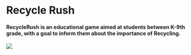 # Recycle Rush

#### RecycleRush is an educational game aimed at students between K-9th grade, with a goal to inform them about the importance of Recycling.
<img src="images/Demo.mp4">
